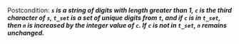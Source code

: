 Postcondition: ***`s` is a string of digits with length greater than 1, `c` is the third character of `s`, `t_set` is a set of unique digits from `t`, and if `c` is in `t_set`, then `n` is increased by the integer value of `c`. If `c` is not in `t_set`, `n` remains unchanged.***